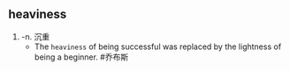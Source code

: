 ## heaviness
1. -n. 沉重
   * The `heaviness` of being successful was replaced by the lightness of being a beginner. #乔布斯 
